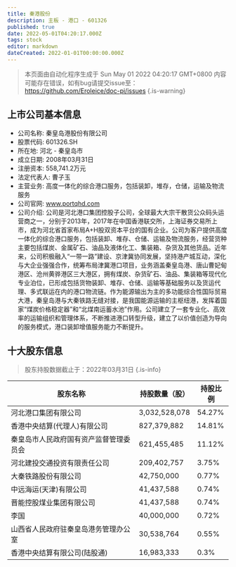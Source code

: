 ```yaml
---
title: 秦港股份
description: 主板 - 港口 - 601326
published: true
date: 2022-05-01T04:20:17.000Z
tags: stock
editor: markdown
dateCreated: 2022-01-01T00:00:00.000Z
---
```


> 本页面由自动化程序生成于 Sun May 01 2022 04:20:17 GMT+0800
> 内容可能存在错误，如有bug请提交issue至：https://github.com/Eroleice/doc-pi/issues
{.is-warning}

## 上市公司基本信息
- 公司名称: 秦皇岛港股份有限公司
- 股票代码: 601326.SH
- 所在地: 河北 - 秦皇岛市
- 成立日期: 2008年03月31日
- 注册资本: 558,741.2万元
- 法定代表人: 曹子玉
- 主营业务: 高度一体化的综合港口服务，包括装卸，堆存，仓储，运输及物流服务
- 公司官网: www.portqhd.com
- 公司介绍: 公司是河北港口集团控股子公司，全球最大大宗干散货公众码头运营商之一，分别于2013年，2017年在中国香港联交所，上海证券交易所上市，成为河北省首家布局A+H股双资本平台的国有企业。公司为客户提供高度一体化的综合港口服务，包括装卸、堆存、仓储、运输及物流服务，经营货种主要包括煤炭、金属矿石、油品及液体化工、集装箱、杂货及其他货品。近年来，公司积极融入“一带一路”建设、京津冀协同发展，坚持港产城互动，深化与大企业强强合作，统筹布局津冀港口项目，业务涵盖秦皇岛港、唐山曹妃甸港区、沧州黄骅港区三大港区，拥有煤炭、杂货矿石、油品、集装箱等现代化专业泊位，已形成包括货物装卸、堆存、仓储、运输等基础服务以及货运代理、多式联运在内的港口物流链。作为能源输出为主的多功能综合性国际贸易大港，秦皇岛港与大秦铁路无缝对接，是我国能源运输的主枢纽港，发挥着国家“煤炭价格稳定器”和“北煤南运蓄水池”作用。公司建立了一套专业化、高效率的运输组织和管理体系，不断推进港口转型升级，建立了以价值创造为导向的服务模式，港口装卸增值服务能力不断提升。


## 十大股东信息
> 股东持股数据截止于：2022年03月31日
{.is-info}

| 股东名称 | 持股数量（股） | 持股比例 |
| --- | --- | --- |
| 河北港口集团有限公司 | 3,032,528,078 | 54.27% |
| 香港中央结算(代理人)有限公司 | 827,379,882 | 14.81% |
| 秦皇岛市人民政府国有资产监督管理委员会 | 621,455,485 | 11.12% |
| 河北建投交通投资有限责任公司 | 209,402,757 | 3.75% |
| 大秦铁路股份有限公司 | 42,750,000 | 0.77% |
| 中远海运(天津)有限公司 | 41,437,588 | 0.74% |
| 晋能控股煤业集团有限公司 | 41,437,588 | 0.74% |
| 李国 | 40,000,000 | 0.72% |
| 山西省人民政府驻秦皇岛港务管理办公室 | 30,538,764 | 0.55% |
| 香港中央结算有限公司(陆股通) | 16,983,333 | 0.3% |




